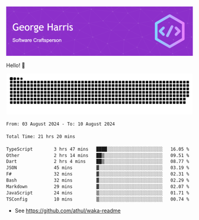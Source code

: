 ![img](./assets/github-header.png)

Hello! :wave:

<div align="center">
  <img  src="https://raw.githubusercontent.com/1999AZZAR/1999AZZAR/readme/resources/grid-snake.svg" alt="snake" />
</div>

<!--START_SECTION:waka-->

```txt
From: 03 August 2024 - To: 10 August 2024

Total Time: 21 hrs 20 mins

TypeScript        3 hrs 47 mins   ████░░░░░░░░░░░░░░░░░░░░░   16.05 %
Other             2 hrs 14 mins   ██▒░░░░░░░░░░░░░░░░░░░░░░   09.51 %
Dart              2 hrs 4 mins    ██▒░░░░░░░░░░░░░░░░░░░░░░   08.77 %
JSON              45 mins         ▓░░░░░░░░░░░░░░░░░░░░░░░░   03.19 %
F#                32 mins         ▓░░░░░░░░░░░░░░░░░░░░░░░░   02.31 %
Bash              32 mins         ▓░░░░░░░░░░░░░░░░░░░░░░░░   02.29 %
Markdown          29 mins         ▓░░░░░░░░░░░░░░░░░░░░░░░░   02.07 %
JavaScript        24 mins         ▒░░░░░░░░░░░░░░░░░░░░░░░░   01.71 %
TSConfig          10 mins         ▒░░░░░░░░░░░░░░░░░░░░░░░░   00.74 %
```

<!--END_SECTION:waka-->

- See <https://github.com/athul/waka-readme>
